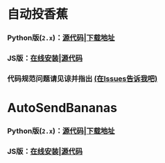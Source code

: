 自动投香蕉
======
### Python版(`2.x`)：[源代码](https://github.com/zhihaofans/acfun/blob/master/acfun.tv/AutoSendBananas/auto.py)|[下载地址](https://raw.githubusercontent.com/zhihaofans/acfun/master/acfun.tv/AutoSendBananas/auto.py)

### JS版：[在线安装](https://greasyfork.org/zh-CN/scripts/22843)|[源代码](https://github.com/zhihaofans/acfun/blob/master/acfun.tv/AutoSendBananas/auto.js)

### 代码规范问题请见谅并指出 [(在Issues告诉我吧)](https://github.com/zhihaofans/acfun/issues)

AutoSendBananas
======
### Python版(`2.x`)：[源代码](https://github.com/zhihaofans/acfun/blob/master/acfun.tv/AutoSendBananas/auto.py)|[下载地址](https://raw.githubusercontent.com/zhihaofans/acfun/master/acfun.tv/AutoSendBananas/auto.py)

### JS版：[在线安装](https://greasyfork.org/zh-CN/scripts/22843)|[源代码](https://github.com/zhihaofans/acfun/blob/master/acfun.tv/AutoSendBananas/auto.js)


